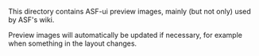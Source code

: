 This directory contains ASF-ui preview images, mainly (but not only) used by ASF's wiki.

Preview images will automatically be updated if necessary, for example when something in the layout changes.
